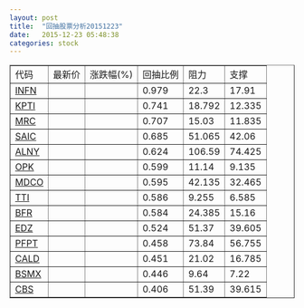 ```yaml
---
layout: post
title:  "回抽股票分析20151223"
date:   2015-12-23 05:48:38
categories: stock
---
```

<script type="text/javascript">
var stockList = []
stockList.push('gb_infn');
stockList.push('gb_kpti');
stockList.push('gb_mrc');
stockList.push('gb_saic');
stockList.push('gb_alny');
stockList.push('gb_opk');
stockList.push('gb_mdco');
stockList.push('gb_tti');
stockList.push('gb_bfr');
stockList.push('gb_edz');
stockList.push('gb_pfpt');
stockList.push('gb_cald');
stockList.push('gb_bsmx');
stockList.push('gb_cbs');
</script>
<table border="1">
 <tr>
 <td>代码</td>
 <td>最新价</td>
 <td>涨跌幅(%)</td>
 <td>回抽比例</td>
 <td>阻力</td>
 <td>支撑</td>
</tr>
  <tr id="infn">
  <td><a href="http://stock.finance.sina.com.cn/usstock/quotes/INFN.html" target="_blank">INFN</a></td><td></td><td></td><td>0.979</td><td>22.3</td><td>17.91</td></tr>
  <tr id="kpti">
  <td><a href="http://stock.finance.sina.com.cn/usstock/quotes/KPTI.html" target="_blank">KPTI</a></td><td></td><td></td><td>0.741</td><td>18.792</td><td>12.335</td></tr>
  <tr id="mrc">
  <td><a href="http://stock.finance.sina.com.cn/usstock/quotes/MRC.html" target="_blank">MRC</a></td><td></td><td></td><td>0.707</td><td>15.03</td><td>11.835</td></tr>
  <tr id="saic">
  <td><a href="http://stock.finance.sina.com.cn/usstock/quotes/SAIC.html" target="_blank">SAIC</a></td><td></td><td></td><td>0.685</td><td>51.065</td><td>42.06</td></tr>
  <tr id="alny">
  <td><a href="http://stock.finance.sina.com.cn/usstock/quotes/ALNY.html" target="_blank">ALNY</a></td><td></td><td></td><td>0.624</td><td>106.59</td><td>74.425</td></tr>
  <tr id="opk">
  <td><a href="http://stock.finance.sina.com.cn/usstock/quotes/OPK.html" target="_blank">OPK</a></td><td></td><td></td><td>0.599</td><td>11.14</td><td>9.135</td></tr>
  <tr id="mdco">
  <td><a href="http://stock.finance.sina.com.cn/usstock/quotes/MDCO.html" target="_blank">MDCO</a></td><td></td><td></td><td>0.595</td><td>42.135</td><td>32.465</td></tr>
  <tr id="tti">
  <td><a href="http://stock.finance.sina.com.cn/usstock/quotes/TTI.html" target="_blank">TTI</a></td><td></td><td></td><td>0.586</td><td>9.255</td><td>6.585</td></tr>
  <tr id="bfr">
  <td><a href="http://stock.finance.sina.com.cn/usstock/quotes/BFR.html" target="_blank">BFR</a></td><td></td><td></td><td>0.584</td><td>24.385</td><td>15.16</td></tr>
  <tr id="edz">
  <td><a href="http://stock.finance.sina.com.cn/usstock/quotes/EDZ.html" target="_blank">EDZ</a></td><td></td><td></td><td>0.524</td><td>51.37</td><td>39.605</td></tr>
  <tr id="pfpt">
  <td><a href="http://stock.finance.sina.com.cn/usstock/quotes/PFPT.html" target="_blank">PFPT</a></td><td></td><td></td><td>0.458</td><td>73.84</td><td>56.755</td></tr>
  <tr id="cald">
  <td><a href="http://stock.finance.sina.com.cn/usstock/quotes/CALD.html" target="_blank">CALD</a></td><td></td><td></td><td>0.451</td><td>21.02</td><td>16.785</td></tr>
  <tr id="bsmx">
  <td><a href="http://stock.finance.sina.com.cn/usstock/quotes/BSMX.html" target="_blank">BSMX</a></td><td></td><td></td><td>0.446</td><td>9.64</td><td>7.22</td></tr>
  <tr id="cbs">
  <td><a href="http://stock.finance.sina.com.cn/usstock/quotes/CBS.html" target="_blank">CBS</a></td><td></td><td></td><td>0.406</td><td>51.39</td><td>39.615</td></tr>
</table>
